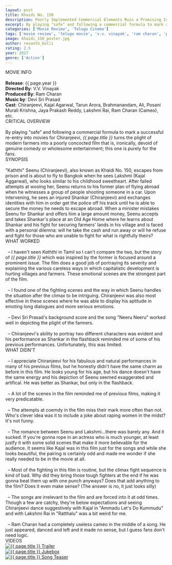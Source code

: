 ```yaml
---
layout: post
title: Khaidi No. 150
description: Poorly Implemented Commercial Elements Ruin a Promising Idea
excerpt: By playing "safe" and following a commercial formula to mark a successful re-entry into movies for Chiranjeevi, <i>{{ page.title }}</i> turns the plight of modern farmers into a poorly concocted film that is, ironically, devoid of comedy or entertainment and purely for the hardcore fans.
categories: ['Movie Review', 'Telugu Cinema']
tags: ['movie review', 'telugu movie', 'v.v. vinayak', 'ram charan', 'paruchuri brothers', 'surekha konidela', 'ar murugadoss', 'kaththi', 'chiranjeevi', 'kajal', 'devi sri prasad', 'tarun arora', 'brahmanandam', 'posani krishna murali', 'ali', 'lakshmi rai', 'jaya prakash reddy']
image: khaidi_150_poster.jpg
author: revanth_kolli
rating: 2.5
year: 2017
genre: ['Action']
---
```


<div class="block block-dark block-lg block-first">
    <div class="block-title">MOVIE INFO</div>
    <br>
    <b>Release</b>: {{ page.year }}
    <br><b>Directed By</b>: V.V. Vinayak
    <br><b>Produced By</b>: Ram Charan
    <br><b>Music by</b>: Devi Sri Prasad
    <br><b>Cast</b>: Chiranjeevi, Kajal Agarwal, Tarun Arora, Brahmanandam, Ali, Posani Murali Krishna, Jaya Prakash Reddy, Lakshmi Rai, Ram Charan (Cameo), etc.
</div>
<div class="block">
    <div class="block-title">CRITICAL OVERVIEW</div>
    <br>
     By playing "safe" and following a commercial formula to mark a successful re-entry into movies for Chiranjeevi, <i>{{ page.title }}</i> turns the plight of modern farmers into a poorly concocted film that is, ironically, devoid of genuine comedy or wholesome entertainment; this one is purely for the fans.
</div>
<div class="block">
    <div class="block-title">SYNOPSIS</div>
    <br>"Kaththi" Seenu (Chiranjeevi), also known as Khaidi No. 150, escapes from prison and is about to fly to Bangkok when he sees Lakshmi (Kajal Aggarwal), who looks similar to his childhood sweetheart. After failed attempts at wooing her, Seenu returns to his former plan of flying abroad when he witnesses a group of people shooting someone in a car. Upon intervening, he sees an injured Shankar (Chiranjeevi) and exchanges identities with him in order get the police off his track until he is able to secure the money he needs to escape abroad. When a minister mistakes Seenu for Shankar and offers him a large amount money, Seenu accepts and takes Shankar's place at an Old Age Home where he learns about Shankar and his fight for securing farmers' lands in his village and is faced with a personal dilemna: will he take the cash and run away or will he refuse and fight for those who are unable to fight for what is rightfully theirs?
</div>
<div class="block">
    <div class="block-title">WHAT WORKED</div>
    <br>&nbsp; &ndash; I haven't seen <i>Kaththi</i> in Tamil so I can't compare the two, but the story of <i>{{ page.title }}</i> which was inspired by the former is focused around a prominent issue. The film does a good job of portraying its severity and explaining the various careless ways in which capitalistic development is hurting villages and farmers. These emotional scenes are the strongest part of the film. 
    <br><br>&nbsp; &ndash; I found one of the fighting scenes and the way in which Seenu handles the situation after the climax to be intriguing. Chiranjeevi was also most effective in these scenes where he was able to display his aptitude in emoting long dialogues and more serious emotions.
    <br><br>&nbsp; &ndash; Devi Sri Prasad's background score and the song "Neeru Neeru" worked well in depicting the plight of the farmers. 
    <br><br>&nbsp; &ndash; Chiranjeevi's ability to portray two different characters was evident and his performance as Shankar in the flashback reminded me of some of his previous performances. Unfortunately, this was limited. 
</div>
<div class="block">
    <div class="block-title">WHAT DIDN'T</div>
    <br>&nbsp; &ndash; I appreciate Chiranjeevi for his fabulous and natural performances in many of his previous films, but he honestly didn't have the same charm as before in this film. He looks young for his age, but his dance doesn't have the same energy and his depiction of Seenu seemed exaggerated and artifical. He was better as Shankar, but only in the flashback.
    <br><br>&nbsp; &ndash; A lot of the scenes in the film reminded me of previous films, making it very predicatable. 
    <br><br>&nbsp; &ndash; The attempts at coemdy in the film miss their mark more often than not. Who's clever idea was it to include a joke about raping women in the midst? It's not funny. 
    <br><br>&nbsp; &ndash; The romance between Seenu and Lakshmi...there was barely any. And it sucked. If you're gonna rope in an actress who is much younger, at least justfy it with some solid scenes that make it more believable for the audience. It seems like Kajal was in this film just for the songs and while she looks beautiful, the pairing is certainly odd and made me wonder if she really needed to be in the movie at all. 
    <br><br>&nbsp; &ndash; Most of the fighting in this film is routine, but the climax fight sequence is kind of bad. Why did they bring those tough fighters at the end if he was gonna beat them up with one punch anyways? Does that add anything to the film? Does it even make sense? (The answer is no, it just looks silly)
    <br><br>&nbsp; &ndash; The songs are irrelevant to the film and are forced into it at odd times. Though a few are catchy, they're below expectations and seeing Chiranjeevi dance suggestively with Kajal in "Ammadu Let's Do Kummudu" and with Lakshmi Rai in "Ratthalu" was a bit weird for me.
    <br><br>&nbsp; &ndash; Ram Charan had a completely useless cameo in the middle of a song. He just appeared, danced and left and it made no sense, but I guess fans don't need logic. 
</div>
<div class="block">
    <div class="block-title">VIDEOS</div>
    <div class="video-row">
        <a href="javascript:void(0);" onclick="watch('https://www.youtube.com/embed/UwYfxVlwy64')"><div class="video-img"><img src="https://i.ytimg.com/vi/UwYfxVlwy64/hqdefault.jpg?custom=true&w=336&h=188&stc=true&jpg444=true&jpgq=90&sp=68&sigh=fLO2w3VAjwc6Xq10uqfsMmNDKcw" alt="{{ page.title }} Trailer"/></div></a>
        <a href="javascript:void(0);" onclick="watch('https://www.youtube.com/embed/Q72z0d6M9Ks')"><div class="video-img"><img src="https://i.ytimg.com/vi/Q72z0d6M9Ks/hqdefault.jpg?custom=true&w=336&h=188&stc=true&jpg444=true&jpgq=90&sp=68&sigh=m_T7WSPfXYjAebzNEqc6-PdimZc" alt="{{ page.title }} Jukebox"/></div></a>
        <a href="javascript:void(0);" onclick="watch('https://www.youtube.com/embed/VsO1S9yh0kI')"><div class="video-img"><img src="https://i.ytimg.com/vi/VsO1S9yh0kI/hqdefault.jpg?custom=true&w=336&h=188&stc=true&jpg444=true&jpgq=90&sp=68&sigh=1e_yCHxamxqdDZGeVN7gDEpTOu8" alt="{{ page.title }} Song Teaser"/></div></a>
    </div>
</div>